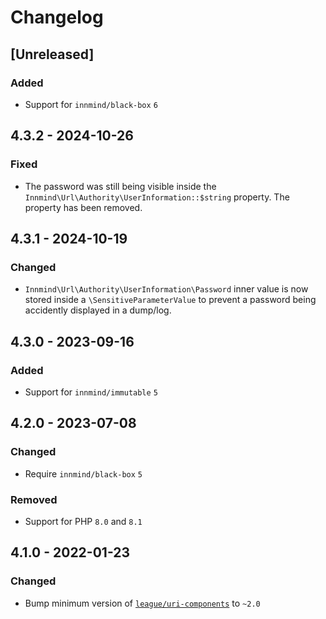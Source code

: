 # Changelog

## [Unreleased]

### Added

- Support for `innmind/black-box` `6`

## 4.3.2 - 2024-10-26

### Fixed

- The password was still being visible inside the `Innmind\Url\Authority\UserInformation::$string` property. The property has been removed.

## 4.3.1 - 2024-10-19

### Changed

- `Innmind\Url\Authority\UserInformation\Password` inner value is now stored inside a `\SensitiveParameterValue` to prevent a password being accidently displayed in a dump/log.

## 4.3.0 - 2023-09-16

### Added

- Support for `innmind/immutable` `5`

## 4.2.0 - 2023-07-08

### Changed

- Require `innmind/black-box` `5`

### Removed

- Support for PHP `8.0` and `8.1`

## 4.1.0 - 2022-01-23

### Changed

- Bump minimum version of [`league/uri-components`](https://packagist.org/packages/league/uri-components) to `~2.0`
